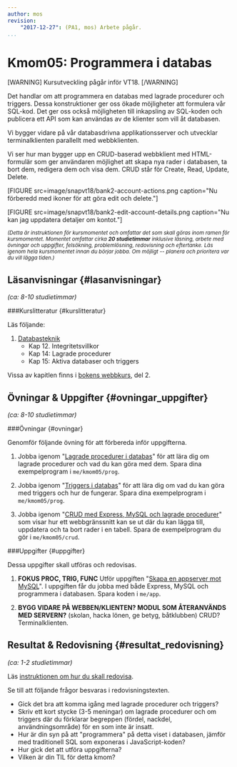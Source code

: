 ```yaml
---
author: mos
revision:
    "2017-12-27": (PA1, mos) Arbete pågår.
...
```

Kmom05: Programmera i databas
====================================

[WARNING]
Kursutveckling pågår inför VT18.
[/WARNING]

Det handlar om att programmera en databas med <!--inbyggda integritetsregler, -->lagrade procedurer och triggers. Dessa konstruktioner ger oss ökade möjligheter att formulera vår SQL-kod. Det ger oss också möjligheten till inkapsling av SQL-koden och publicera ett API som kan användas av de klienter som vill åt databasen.

Vi bygger vidare på vår databasdrivna applikationsserver och utvecklar terminalklienten parallellt med webbklienten.

Vi ser hur man bygger upp en CRUD-baserad webbklient med HTML-formulär som ger användaren möjlighet att skapa nya rader i databasen, ta bort dem, redigera dem och visa dem. CRUD står för Create, Read, Update, Delete.

<!--more-->

[FIGURE src=image/snapvt18/bank2-account-actions.png caption="Nu förberedd med ikoner för att göra edit och delete."]

[FIGURE src=image/snapvt18/bank2-edit-account-details.png caption="Nu kan jag uppdatera detaljer om kontot."]


<small><i>(Detta är instruktionen för kursmomentet och omfattar det som skall göras inom ramen för kursmomentet. Momentet omfattar cirka **20 studietimmar** inklusive läsning, arbete med övningar och uppgifter, felsökning, problemlösning, redovisning och eftertanke. Läs igenom hela kursmomentet innan du börjar jobba. Om möjligt -- planera och prioritera var du vill lägga tiden.)</i></small>



Läsanvisningar  {#lasanvisningar}
---------------------------------

*(ca: 8-10 studietimmar)*


###Kurslitteratur  {#kurslitteratur}

Läs följande:

1. [Databasteknik](kunskap/boken-databasteknik)
    * Kap 12. Integritetsvillkor
    * Kap 14: Lagrade procedurer
    * Kap 15: Aktiva databaser och triggers

Vissa av kapitlen finns i [bokens webbkurs](http://www.databasteknik.se/webbkursen/), del 2.



Övningar & Uppgifter  {#ovningar_uppgifter}
-------------------------------------------

*(ca: 8-10 studietimmar)*



###Övningar {#ovningar}

Genomför följande övning för att förbereda inför uppgifterna.

1. Jobba igenom "[Lagrade procedurer i databas](kunskap/lagrade-procedurer-i-databas)" för att lära dig om lagrade procedurer och vad du kan göra med dem. Spara dina exempelprogram i `me/kmom05/prog`.

1. Jobba igenom "[Triggers i databas](kunskap/triggers-i-databas)" för att lära dig om vad du kan göra med triggers och hur de fungerar. Spara dina exempelprogram i `me/kmom05/prog`.

1. Jobba igenom "[CRUD med Express, MySQL och lagrade procedurer](kunskap/crud-med-express-mysql-och-lagrade-procedurer)" som visar hur ett webbgränssnitt kan se ut där du kan lägga till, uppdatera och ta bort rader i en tabell. Spara de exempelprogram du gör i `me/kmom05/crud`.



###Uppgifter {#uppgifter}

Dessa uppgifter skall utföras och redovisas.

<!--stop-->


1. **FOKUS PROC, TRIG, FUNC** Utför uppgiften "[Skapa en appserver mot MySQL](uppgift/skapa-en-appserver-mot-mysql)". I uppgiften får du jobba med både Express, MySQL och programmera i databasen. Spara koden i `me/app`.

1. **BYGG VIDARE PÅ WEBBEN/KLIENTEN? MODUL SOM ÅTERANVÄNDS MED SERVERN?** (skolan, hacka lönen, ge betyg, båtklubben) CRUD? Terminalklienten.

<!--
1. Faktureringsmotor?

1. Exportera data från webben till csv?
-->



Resultat & Redovisning  {#resultat_redovisning}
-----------------------------------------------

*(ca: 1-2 studietimmar)*

Läs [instruktionen om hur du skall redovisa](./../redovisa).

Se till att följande frågor besvaras i redovisningstexten.

* Gick det bra att komma igång med lagrade procedurer och triggers?
* Skriv ett kort stycke (3-5 meningar) om lagrade procedurer och om triggers där du förklarar begreppen (fördel, nackdel, användningsområde) för en som inte är insatt.
* Hur är din syn på att "programmera" på detta viset i databasen, jämför med traditionell SQL som exponeras i JavaScript-koden?
* Hur gick det att utföra uppgifterna? 
* Vilken är din TIL för detta kmom?

<!--
* Ser du fördelar med inbyggda integritetsregler, ser du även nackdelar?
-->
